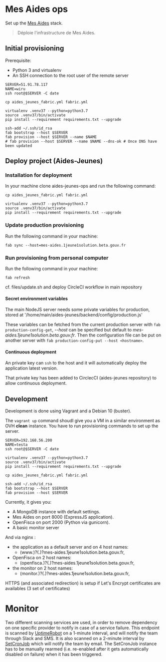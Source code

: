 # Mes Aides ops

Set up the [Mes Aides](https://mes-aides.1jeune1solution.beta.gouv.fr) stack.

> Déploie l'infrastructure de Mes Aides.


## Initial provisioning

Prerequisite:
- Python 3 and virtualenv
- An SSH connection to the root user of the remote server


```
SERVER=51.91.78.117
NAME=wiru
ssh root@$SERVER -C date

cp aides_jeunes_fabric.yml fabric.yml

virtualenv .venv37 --python=python3.7
source .venv37/bin/activate
pip install --requirement requirements.txt --upgrade

ssh-add ~/.ssh/id_rsa
fab bootstrap --host $SERVER
fab provision --host $SERVER --name $NAME
# fab provision --host $SERVER --name $NAME --dns-ok # Once DNS have been updated
```

## Deploy project (Aides-Jeunes)

### Installation for deployment

In your machine clone aides-jeunes-ops and run the following command:

```
cp aides_jeunes_fabric.yml fabric.yml

virtualenv .venv37 --python=python3.7
source .venv37/bin/activate
pip install --requirement requirements.txt --upgrade
```

### Update production provisioning

Run the following command in your machine:

```
fab sync --host=mes-aides.1jeune1solution.beta.gouv.fr
```

### Run provisioning from personal computer

Run the following command in your machine:

```
fab refresh
```

cf. files/update.sh and deploy CircleCI workflow in main repository

#### Secret environment variables

The main NodeJS server needs some private variables for production, stored at '/home/main/aides-jeunes/backend/config/production.js'

These variables can be fetched from the current production server with `fab production-config-get`, _--host_ can be specified but default to _mes-aides.1jeune1solution.beta.gouv.fr_. Then the configuration file can be put on another server with `fab production-config-put --host <hostname>`.


#### Continuous deployment

An private key can `ssh` to the host and it will automatically deploy the application latest version.

That private key has been added to CirclecCI (aides-jeunes repository) to allow continuous deployment.


## Development

Development is done using Vagrant and a Debian 10 (buster).

The `vagrant up` command shoudl give you a VM in a similar environment as OVH **clean** instance.
You have to run provisioning commands to set up the server.

```
SERVER=192.168.56.200
NAME=testa
ssh root@$SERVER -C date

virtualenv .venv37 --python=python3.7
source .venv37/bin/activate
pip install --requirement requirements.txt --upgrade

cp aides_jeunes_fabric.yml fabric.yml

ssh-add ~/.ssh/id_rsa
fab bootstrap --host $SERVER
fab provision --host $SERVER
```


Currently, it gives you:
- A MongoDB instance with default settings.
- Mes Aides on port 8000 (ExpressJS application).
- OpenFisca on port 2000 (Python via gunicorn).
- A basic monitor server

And via nginx :
- the application as a default server and on 4 host names:
    - (www\.)?(<prefix>\.)?mes-aides.1jeune1solution.beta.gouv.fr,
- OpenFisca on 2 host names:
    - (openfisca.)?(<prefix>\.)?mes-aides.1jeune1solution.beta.gouv.fr,
- the monitor on 2 host names:
    - (monitor.)?(<prefix>\.)?mes-aides.1jeune1solution.beta.gouv.fr,

HTTPS (and associated redirection) is setup if Let's Encrypt certificates are availables (3 set of certificates)

# Monitor

Two different scanning services are used, in order to remove dependency on one specific provider to notify in case of a service failure.
This endpoint is scanned by [UptimeRobot](https://uptimerobot.com) on a 1-minute interval, and will notify the team through Slack and SMS. It is also scanned on a 2-minute interval by [SetCronJob](https://www.setcronjob.com) which will notify the team by email. The SetCronJob instance has to be manually rearmed (i.e. re-enabled after it gets automatically disabled on failure) when it has been triggered.
